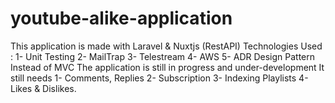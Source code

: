 # youtube-alike-application
This application is made with Laravel & Nuxtjs (RestAPI)
Technologies Used : 
1- Unit Testing 
2- MailTrap
3- Telestream
4- AWS
5- ADR Design Pattern Instead of MVC
The application is still in progress and under-development
It still needs 
1- Comments, Replies
2- Subscription
3- Indexing Playlists
4- Likes & Dislikes.
